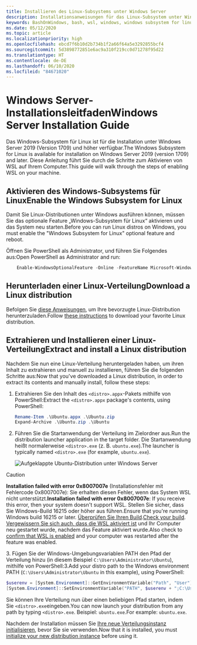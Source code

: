 ```yaml
---
title: Installieren des Linux-Subsystems unter Windows Server
description: Installationsanweisungen für das Linux-Subsystem unter Windows Server.
keywords: BashOnWindows, bash, wsl, windows, windows subsystem for linux, windowssubsystem, ubuntu, windows server
ms.date: 05/12/2020
ms.topic: article
ms.localizationpriority: high
ms.openlocfilehash: ebcd7f6b10d2b734b1f2a66f64a5e3292855bcf4
ms.sourcegitcommit: 5d3898772851e6ac9a310f219cc0d71278f95d22
ms.translationtype: HT
ms.contentlocale: de-DE
ms.lasthandoff: 06/10/2020
ms.locfileid: "84671020"
---
```

# <a name="windows-server-installation-guide"></a><span data-ttu-id="8cb92-104">Windows Server-Installationsleitfaden</span><span class="sxs-lookup"><span data-stu-id="8cb92-104">Windows Server Installation Guide</span></span>

<span data-ttu-id="8cb92-105">Das Windows-Subsystem für Linux ist für die Installation unter Windows Server 2019 (Version 1709) und höher verfügbar.</span><span class="sxs-lookup"><span data-stu-id="8cb92-105">The Windows Subsystem for Linux is available for installation on Windows Server 2019 (version 1709) and later.</span></span> <span data-ttu-id="8cb92-106">Diese Anleitung führt Sie durch die Schritte zum Aktivieren von WSL auf Ihrem Computer.</span><span class="sxs-lookup"><span data-stu-id="8cb92-106">This guide will walk through the steps of enabling WSL on your machine.</span></span>

## <a name="enable-the-windows-subsystem-for-linux"></a><span data-ttu-id="8cb92-107">Aktivieren des Windows-Subsystems für Linux</span><span class="sxs-lookup"><span data-stu-id="8cb92-107">Enable the Windows Subsystem for Linux</span></span>

<span data-ttu-id="8cb92-108">Damit Sie Linux-Distributionen unter Windows ausführen können, müssen Sie das optionale Feature „Windows-Subsystem für Linux“ aktivieren und das System neu starten.</span><span class="sxs-lookup"><span data-stu-id="8cb92-108">Before you can run Linux distros on Windows, you must enable the "Windows Subsystem for Linux" optional feature and reboot.</span></span>

<span data-ttu-id="8cb92-109">Öffnen Sie PowerShell als Administrator, und führen Sie Folgendes aus:</span><span class="sxs-lookup"><span data-stu-id="8cb92-109">Open PowerShell as Administrator and run:</span></span>

```powershell
    Enable-WindowsOptionalFeature -Online -FeatureName Microsoft-Windows-Subsystem-Linux

```

## <a name="download-a-linux-distribution"></a><span data-ttu-id="8cb92-110">Herunterladen einer Linux-Verteilung</span><span class="sxs-lookup"><span data-stu-id="8cb92-110">Download a Linux distribution</span></span>

<span data-ttu-id="8cb92-111">Befolgen Sie [diese Anweisungen](install-manual.md), um Ihre bevorzugte Linux-Distribution herunterzuladen.</span><span class="sxs-lookup"><span data-stu-id="8cb92-111">Follow [these instructions](install-manual.md) to download your favorite Linux distribution.</span></span>

## <a name="extract-and-install-a-linux-distribution"></a><span data-ttu-id="8cb92-112">Extrahieren und Installieren einer Linux-Verteilung</span><span class="sxs-lookup"><span data-stu-id="8cb92-112">Extract and install a Linux distribution</span></span>

<span data-ttu-id="8cb92-113">Nachdem Sie nun eine Linux-Verteilung heruntergeladen haben, um ihren Inhalt zu extrahieren und manuell zu installieren, führen Sie die folgenden Schritte aus:</span><span class="sxs-lookup"><span data-stu-id="8cb92-113">Now that you've downloaded a Linux distribution, in order to extract its contents and manually install, follow these steps:</span></span>

1. <span data-ttu-id="8cb92-114">Extrahieren Sie den Inhalt des `<distro>.appx`-Pakets mithilfe von PowerShell:</span><span class="sxs-lookup"><span data-stu-id="8cb92-114">Extract the `<distro>.appx` package's contents, using PowerShell:</span></span>

    ```powershell
    Rename-Item .\Ubuntu.appx .\Ubuntu.zip
    Expand-Archive .\Ubuntu.zip .\Ubuntu
    ```

2. <span data-ttu-id="8cb92-115">Führen Sie die Startanwendung der Verteilung im Zielordner aus.</span><span class="sxs-lookup"><span data-stu-id="8cb92-115">Run the distribution launcher application in the target folder.</span></span> <span data-ttu-id="8cb92-116">Die Startanwendung heißt normalerweise `<distro>.exe` (z. B. `ubuntu.exe`).</span><span class="sxs-lookup"><span data-stu-id="8cb92-116">The launcher is typically named `<distro>.exe` (for example, `ubuntu.exe`).</span></span>

    ![Aufgeklappte Ubuntu-Distribution unter Windows Server](media/server-appx-expand.png)

> [!CAUTION]
> <span data-ttu-id="8cb92-118">**Installation failed with error 0x8007007e** (Installationsfehler mit Fehlercode 0x8007007e): Sie erhalten diesen Fehler, wenn das System WSL nicht unterstützt.</span><span class="sxs-lookup"><span data-stu-id="8cb92-118">**Installation failed with error 0x8007007e**: If you receive this error, then your system doesn't support WSL.</span></span> <span data-ttu-id="8cb92-119">Stellen Sie sicher, dass Sie Windows-Build 16215 oder höher aus führen.</span><span class="sxs-lookup"><span data-stu-id="8cb92-119">Ensure that you're running Windows build 16215 or later.</span></span> <span data-ttu-id="8cb92-120">[Überprüfen Sie Ihren Build](troubleshooting.md#check-your-build-number).</span><span class="sxs-lookup"><span data-stu-id="8cb92-120">[Check your build](troubleshooting.md#check-your-build-number).</span></span> <span data-ttu-id="8cb92-121">[Vergewissern Sie sich auch, dass die WSL aktiviert ist](troubleshooting.md#confirm-wsl-is-enabled) und Ihr Computer neu gestartet wurde, nachdem das Feature aktiviert wurde.</span><span class="sxs-lookup"><span data-stu-id="8cb92-121">Also check to [confirm that WSL is enabled](troubleshooting.md#confirm-wsl-is-enabled) and your computer was restarted after the feature was enabled.</span></span>  

<span data-ttu-id="8cb92-122">3. Fügen Sie der Windows-Umgebungsvariablen PATH den Pfad der Verteilung hinzu (in diesem Beispiel `C:\Users\Administrator\Ubuntu`), mithilfe von PowerShell:</span><span class="sxs-lookup"><span data-stu-id="8cb92-122">3.Add your distro path to the Windows environment PATH (`C:\Users\Administrator\Ubuntu` in this example), using PowerShell:</span></span>

```powershell
$userenv = [System.Environment]::GetEnvironmentVariable("Path", "User")
[System.Environment]::SetEnvironmentVariable("PATH", $userenv + ";C:\Users\Administrator\Ubuntu", "User")
```

<span data-ttu-id="8cb92-123">Sie können Ihre Verteilung nun über einen beliebigen Pfad starten, indem Sie `<distro>.exe`eingeben.</span><span class="sxs-lookup"><span data-stu-id="8cb92-123">You can now launch your distribution from any path by typing `<distro>.exe`.</span></span> <span data-ttu-id="8cb92-124">Beispiel: `ubuntu.exe`.</span><span class="sxs-lookup"><span data-stu-id="8cb92-124">For example: `ubuntu.exe`.</span></span>

<span data-ttu-id="8cb92-125">Nachdem der Installation müssen Sie [Ihre neue Verteilungsinstanz initialisieren](initialize-distro.md), bevor Sie sie verwenden.</span><span class="sxs-lookup"><span data-stu-id="8cb92-125">Now that it is installed, you must [initialize your new distribution instance](initialize-distro.md) before using it.</span></span>
